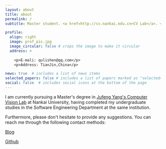 ```yaml
---
layout: about
title: about
permalink: /
subtitle: Master student. <a href=http://cv.nankai.edu.cn>CV Lab</a>. <a href=https://www.nankai.edu.cn>Nankai University</a>.

profile:
  align: right
  image: prof_pic.jpg
  image_circular: false # crops the image to make it circular
  address: >
  
    <p>E-mali: qulishen@qq.com</p>
    <p>Address: TianJin,China</p>

news: true  # includes a list of news items
selected_papers: false # includes a list of papers marked as "selected={true}"
social: false  # includes social icons at the bottom of the page
---
```

I am currently pursuing a Master's degree in [Jufeng Yang&#39;s Computer Vision Lab](http://cv.nankai.edu.cn/) at Nankai University, having completed my undergraduate studies in the Software Engineering Department at the same institution.

Furthermore, please don't hesitate to provide any suggestions. You can reach me through the following contact methods:

[Blog](https://qulishen.github.io/)

[Github](https://github.com/qulishen)
